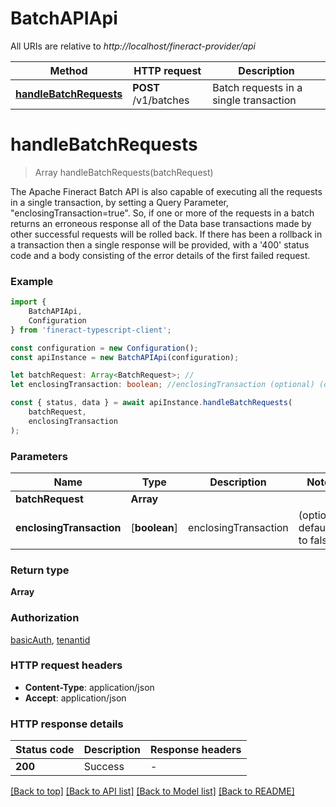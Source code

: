# BatchAPIApi

All URIs are relative to *http://localhost/fineract-provider/api*

|Method | HTTP request | Description|
|------------- | ------------- | -------------|
|[**handleBatchRequests**](#handlebatchrequests) | **POST** /v1/batches | Batch requests in a single transaction|

# **handleBatchRequests**
> Array<BatchResponse> handleBatchRequests(batchRequest)

The Apache Fineract Batch API is also capable of executing all the requests in a single transaction, by setting a Query Parameter, \"enclosingTransaction=true\". So, if one or more of the requests in a batch returns an erroneous response all of the Data base transactions made by other successful requests will be rolled back.  If there has been a rollback in a transaction then a single response will be provided, with a \'400\' status code and a body consisting of the error details of the first failed request.

### Example

```typescript
import {
    BatchAPIApi,
    Configuration
} from 'fineract-typescript-client';

const configuration = new Configuration();
const apiInstance = new BatchAPIApi(configuration);

let batchRequest: Array<BatchRequest>; //
let enclosingTransaction: boolean; //enclosingTransaction (optional) (default to false)

const { status, data } = await apiInstance.handleBatchRequests(
    batchRequest,
    enclosingTransaction
);
```

### Parameters

|Name | Type | Description  | Notes|
|------------- | ------------- | ------------- | -------------|
| **batchRequest** | **Array<BatchRequest>**|  | |
| **enclosingTransaction** | [**boolean**] | enclosingTransaction | (optional) defaults to false|


### Return type

**Array<BatchResponse>**

### Authorization

[basicAuth](../README.md#basicAuth), [tenantid](../README.md#tenantid)

### HTTP request headers

 - **Content-Type**: application/json
 - **Accept**: application/json


### HTTP response details
| Status code | Description | Response headers |
|-------------|-------------|------------------|
|**200** | Success |  -  |

[[Back to top]](#) [[Back to API list]](../README.md#documentation-for-api-endpoints) [[Back to Model list]](../README.md#documentation-for-models) [[Back to README]](../README.md)

